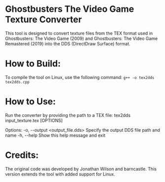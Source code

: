 # Ghostbusters The Video Game Texture Converter

This tool is designed to convert texture files from the TEX format used in Ghostbusters: The Video Game (2009) and Ghostbusters: The Video Game Remastered (2019) into the DDS (DirectDraw Surface) format.


# How to Build:

To compile the tool on Linux, use the following command:
`g++ -o tex2dds tex2dds.cpp`


# How to Use:

Run the converter by providing the path to a TEX file:
tex2dds input_texture.tex [OPTIONS]

Options:
  -o, --output <output_file.dds>  Specify the output DDS file path and name
  -h, --help                      Show this help message and exit


# Credits:

The original code was developed by Jonathan Wilson and barncastle. This version extends the tool with added support for Linux.
